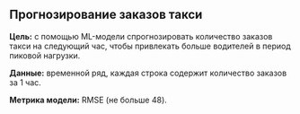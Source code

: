 ## Прогнозирование заказов такси

**Цель:** с помощью ML-модели спрогнозировать количество заказов такси на следующий час, чтобы привлекать больше водителей в период пиковой нагрузки.

**Данные:** временной ряд, каждая строка содержит количество заказов за 1 час. 

**Метрика модели:** RMSE (не больше 48).

